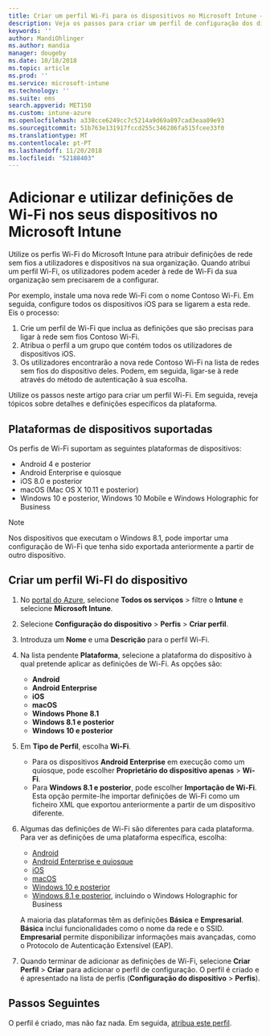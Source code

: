 ```yaml
---
title: Criar um perfil Wi-Fi para os dispositivos no Microsoft Intune – Azure | Microsoft Docs
description: Veja os passos para criar um perfil de configuração dos dispositivos de Wi-Fi no Microsoft Intune. Crie perfis para Android, Android Enterprise, Quiosque do Android, iOS, macOS, Windows 10 e posterior e Windows Holographic for Business. Utilize estes perfis para criar uma ligação Wi-Fi para utilizar certificados, escolher um tipo de EAP, selecionar um método de autenticação, ativar um proxy e mais.
keywords: ''
author: MandiOhlinger
ms.author: mandia
manager: dougeby
ms.date: 10/18/2018
ms.topic: article
ms.prod: ''
ms.service: microsoft-intune
ms.technology: ''
ms.suite: ems
search.appverid: MET150
ms.custom: intune-azure
ms.openlocfilehash: a338cce6249cc7c5214a9d69a897cad3eaa09e93
ms.sourcegitcommit: 51b763e131917fccd255c346286fa515fcee33f0
ms.translationtype: MT
ms.contentlocale: pt-PT
ms.lasthandoff: 11/20/2018
ms.locfileid: "52188403"
---
```

# <a name="add-and-use-wi-fi-settings-on-your-devices-in-microsoft-intune"></a>Adicionar e utilizar definições de Wi-Fi nos seus dispositivos no Microsoft Intune

Utilize os perfis Wi-Fi do Microsoft Intune para atribuir definições de rede sem fios a utilizadores e dispositivos na sua organização. Quando atribui um perfil Wi-Fi, os utilizadores podem aceder à rede de Wi-Fi da sua organização sem precisarem de a configurar.

Por exemplo, instale uma nova rede Wi-Fi com o nome Contoso Wi-Fi. Em seguida, configure todos os dispositivos iOS para se ligarem a esta rede. Eis o processo:

1. Crie um perfil de Wi-Fi que inclua as definições que são precisas para ligar à rede sem fios Contoso Wi-Fi.
2. Atribua o perfil a um grupo que contém todos os utilizadores de dispositivos iOS.
3. Os utilizadores encontrarão a nova rede Contoso Wi-Fi na lista de redes sem fios do dispositivo deles. Podem, em seguida, ligar-se à rede através do método de autenticação à sua escolha.

Utilize os passos neste artigo para criar um perfil Wi-Fi. Em seguida, reveja tópicos sobre detalhes e definições específicos da plataforma.

## <a name="supported-device-platforms"></a>Plataformas de dispositivos suportadas

Os perfis de Wi-Fi suportam as seguintes plataformas de dispositivos:

- Android 4 e posterior
- Android Enterprise e quiosque
- iOS 8.0 e posterior
- macOS (Mac OS X 10.11 e posterior)
- Windows 10 e posterior, Windows 10 Mobile e Windows Holographic for Business

> [!NOTE]
> Nos dispositivos que executam o Windows 8.1, pode importar uma configuração de Wi-Fi que tenha sido exportada anteriormente a partir de outro dispositivo.

## <a name="create-a-wi-fi-device-profile"></a>Criar um perfil Wi-FI do dispositivo

1. No [portal do Azure](https://portal.azure.com), selecione **Todos os serviços** > filtre o **Intune** e selecione **Microsoft Intune**. 
2. Selecione **Configuração do dispositivo** > **Perfis** > **Criar perfil**.
3. Introduza um **Nome** e uma **Descrição** para o perfil Wi-Fi.
4. Na lista pendente **Plataforma**, selecione a plataforma do dispositivo à qual pretende aplicar as definições de Wi-Fi. As opções são:

    - **Android**
    - **Android Enterprise**
    - **iOS**
    - **macOS**
    - **Windows Phone 8.1**
    - **Windows 8.1 e posterior**
    - **Windows 10 e posterior**

5. Em **Tipo de Perfil**, escolha **Wi-Fi**.

    - Para os dispositivos **Android Enterprise** em execução como um quiosque, pode escolher **Proprietário do dispositivo apenas** > **Wi-Fi**.
    - Para **Windows 8.1 e posterior**, pode escolher **Importação de Wi-Fi**. Esta opção permite-lhe importar definições de Wi-Fi como um ficheiro XML que exportou anteriormente a partir de um dispositivo diferente.

6. Algumas das definições de Wi-Fi são diferentes para cada plataforma. Para ver as definições de uma plataforma específica, escolha:

    - [Android](wi-fi-settings-android.md)
    - [Android Enterprise e quiosque](wi-fi-settings-android-enterprise.md)
    - [iOS](wi-fi-settings-ios.md)
    - [macOS](wi-fi-settings-macos.md)
    - [Windows 10 e posterior](wi-fi-settings-windows.md)
    - [Windows 8.1 e posterior](wi-fi-settings-import-windows-8-1.md), incluindo o Windows Holographic for Business

    A maioria das plataformas têm as definições **Básica** e **Empresarial**. **Básica** inclui funcionalidades como o nome da rede e o SSID. **Empresarial** permite disponibilizar informações mais avançadas, como o Protocolo de Autenticação Extensível (EAP).

7. Quando terminar de adicionar as definições de Wi-Fi, selecione **Criar Perfil** > **Criar** para adicionar o perfil de configuração. O perfil é criado e é apresentado na lista de perfis (**Configuração do dispositivo** > **Perfis**).

## <a name="next-steps"></a>Passos Seguintes

O perfil é criado, mas não faz nada. Em seguida, [atribua este perfil](device-profile-assign.md).

